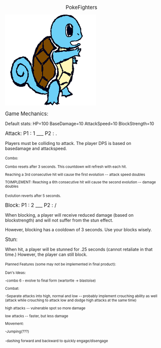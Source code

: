 <big><center>PokeFighters</center></big>

![Image of Squirtle](img/squirtle.png)


<big>Game Mechanics: </big>

Default stats: HP=100   BaseDamage=10   AttackSpeed=10   BlockStrength=10


<big>Attack: P1 : 1 ___ P2 : .</big>

Players must be colliding to attack. The player DPS is based on basedamage and attackspeed.

<small>Combo:

Combo resets after 3 seconds. This countdown will refresh with each hit.

Reaching a 3rd consecutive hit will cause the first evolution -- attack speed doubles

TOIMPLEMENT: Reaching a 6th consecutive hit will cause the second evolution -- damage doubles

Evolution reverts after 5 seconds.
</small>


<big>Block: P1 : 2 ___ P2 : /</big>

When blocking, a player will receive reduced damage (based on blockstrength) and will not suffer from the stun effect.

However, blocking has a cooldown of 3 seconds. Use your blocks wisely.

<big>Stun:</big>

When hit, a player will be stunned for .25 seconds (cannot retaliate in that time.) However, the player can still block.




<small>Planned Features (some may not be implemented in final product):

Dan's Ideas: 

-combo 6 - evolve to final form (wartortle -> blastoise)

Combat:

-Separate attacks into high, normal and low -- probably implement crouching ability as well (attack while crouching to attack low and dodge high attacks at the same time)

  high attacks -- vulnerable spot so more damage

  low attacks -- faster, but less damage

Movement:

-Jumping(???)

-dashing forward and backward to quickly engage/disengage</small>
